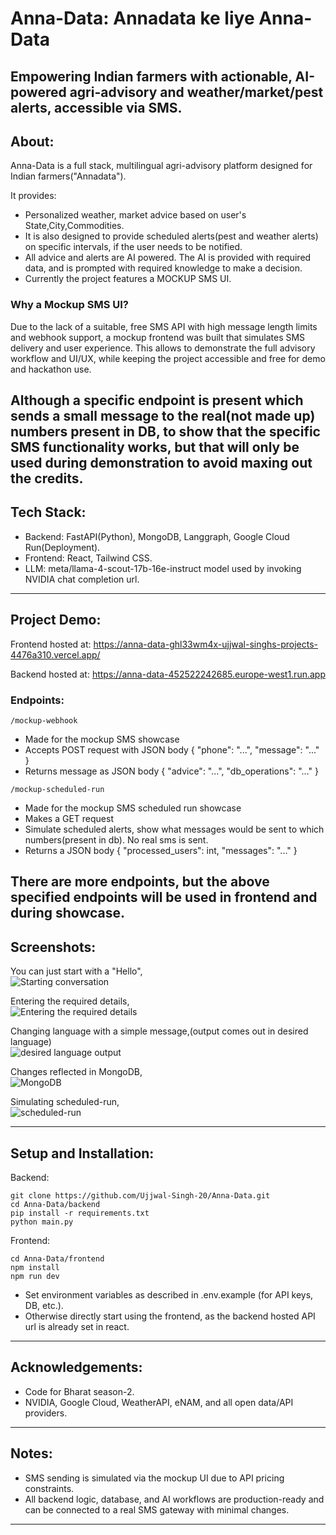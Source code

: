 # Anna-Data: Annadata ke liye Anna-Data

Empowering Indian farmers with actionable, AI-powered agri-advisory and weather/market/pest alerts, accessible via SMS.
---
## About:
Anna-Data is a full stack, multilingual agri-advisory platform designed for Indian farmers("Annadata").

It provides:
- Personalized weather, market advice based on user's State,City,Commodities.
- It is also designed to provide scheduled alerts(pest and weather alerts) on specific intervals, if the user needs to be notified.
- All advice and alerts are AI powered. The AI is provided with required data, and is prompted with required knowledge to make a decision.
- Currently the project features a MOCKUP SMS UI.

### Why a Mockup SMS UI?
Due to the lack of a suitable, free SMS API with high message length limits and webhook support, a mockup frontend was built that simulates SMS delivery and user experience.
This allows to demonstrate the full advisory workflow and UI/UX, while keeping the project accessible and free for demo and hackathon use. 

Although a specific endpoint is present which sends a small message to the real(not made up) numbers present in DB, to show that the specific SMS functionality works, but that will only be used during demonstration to avoid maxing out the credits.
---
## Tech Stack:
- Backend: FastAPI(Python), MongoDB, Langgraph, Google Cloud Run(Deployment).
- Frontend: React, Tailwind CSS.
- LLM: meta/llama-4-scout-17b-16e-instruct model used by invoking NVIDIA chat completion url.
---
## Project Demo:
Frontend hosted at: https://anna-data-ghl33wm4x-ujjwal-singhs-projects-4476a310.vercel.app/

Backend hosted at: https://anna-data-452522242685.europe-west1.run.app

### Endpoints:
`/mockup-webhook`
- Made for the mockup SMS showcase
- Accepts POST request with JSON body { "phone": "...", "message": "..." }
- Returns message as JSON body { "advice": "...", "db_operations": "..." }

`/mockup-scheduled-run`
- Made for the mockup SMS scheduled run showcase
- Makes a GET request
- Simulate scheduled alerts, show what messages would be sent to which numbers(present in db). No real sms is sent.
- Returns a JSON body { "processed_users": int, "messages": "..." }

There are more endpoints, but the above specified endpoints will be used in frontend and during showcase.
---
## Screenshots:
You can just start with a "Hello", \
![Starting conversation](<Screenshot 2025-07-04 230827.png>)

Entering the required details, \
![Entering the required details](<Screenshot 2025-07-04 231321.png>)

Changing language with a simple message,(output comes out in desired language) \
![desired language output](<Screenshot 2025-07-04 231348.png>)

Changes reflected in MongoDB, \
![MongoDB](<Screenshot 2025-07-04 231508.png>)

Simulating scheduled-run, \
![scheduled-run](<Screenshot 2025-07-04 231442.png>)

---
## Setup and Installation:
Backend:
```
git clone https://github.com/Ujjwal-Singh-20/Anna-Data.git
cd Anna-Data/backend
pip install -r requirements.txt
python main.py
```

Frontend:
```
cd Anna-Data/frontend
npm install
npm run dev
```

- Set environment variables as described in .env.example (for API keys, DB, etc.). 
- Otherwise directly start using the frontend, as the backend hosted API url is already set in react.
---
## Acknowledgements:
- Code for Bharat season-2.
- NVIDIA, Google Cloud, WeatherAPI, eNAM, and all open data/API providers.
---
## Notes:
- SMS sending is simulated via the mockup UI due to API pricing constraints.
- All backend logic, database, and AI workflows are production-ready and can be connected to a real SMS gateway with minimal changes.
---
